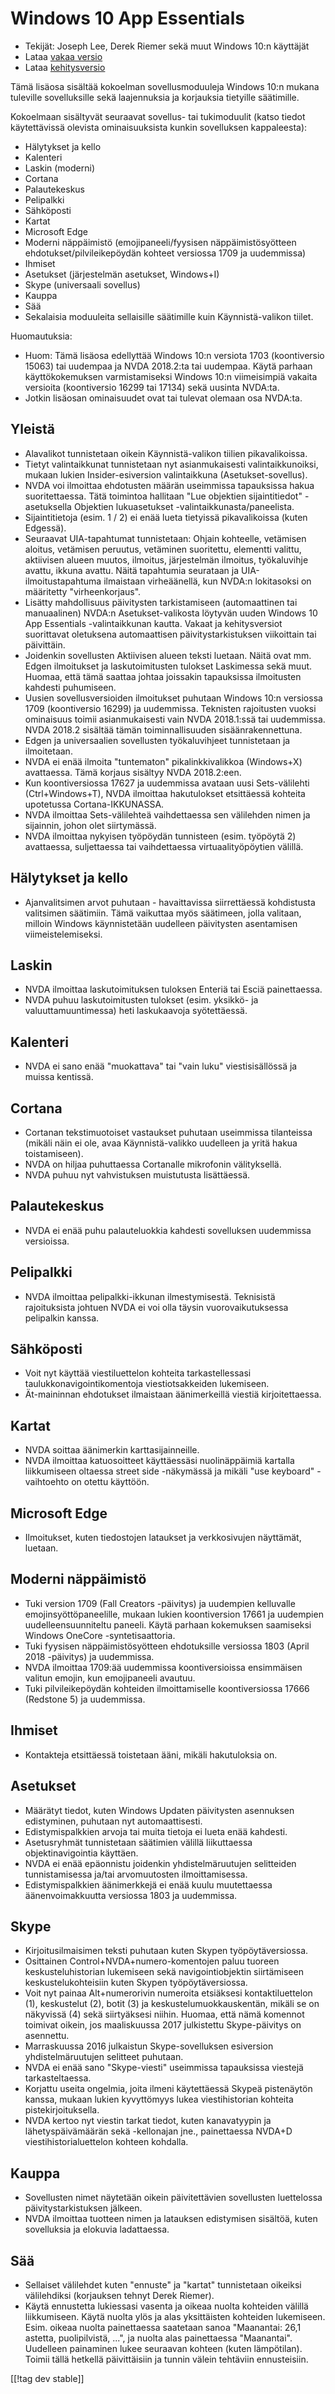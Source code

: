 # Windows 10 App Essentials #

* Tekijät: Joseph Lee, Derek Riemer sekä muut Windows 10:n käyttäjät
* Lataa [vakaa versio][1]
* Lataa [kehitysversio][2]

Tämä lisäosa sisältää kokoelman sovellusmoduuleja Windows 10:n mukana
tuleville sovelluksille sekä laajennuksia ja korjauksia tietyille
säätimille.

Kokoelmaan sisältyvät seuraavat sovellus- tai tukimoduulit (katso tiedot
käytettävissä olevista ominaisuuksista kunkin sovelluksen kappaleesta):

* Hälytykset ja kello
* Kalenteri
* Laskin (moderni)
* Cortana
* Palautekeskus
* Pelipalkki
* Sähköposti
* Kartat
* Microsoft Edge
* Moderni näppäimistö (emojipaneeli/fyysisen näppäimistösyötteen
  ehdotukset/pilvileikepöydän kohteet versiossa 1709 ja uudemmissa)
* Ihmiset
* Asetukset (järjestelmän asetukset, Windows+I)
* Skype (universaali sovellus)
* Kauppa
* Sää
* Sekalaisia moduuleita sellaisille säätimille kuin Käynnistä-valikon
  tiilet.

Huomautuksia:

* Huom: Tämä lisäosa edellyttää Windows 10:n versiota 1703 (koontiversio
  15063) tai uudempaa ja NVDA 2018.2:ta tai uudempaa. Käytä parhaan
  käyttökokemuksen varmistamiseksi Windows 10:n viimeisimpiä vakaita
  versioita (koontiversio 16299 tai 17134) sekä uusinta NVDA:ta.
* Jotkin lisäosan ominaisuudet ovat tai tulevat olemaan osa NVDA:ta.

## Yleistä

* Alavalikot tunnistetaan oikein Käynnistä-valikon tiilien pikavalikoissa.
* Tietyt valintaikkunat tunnistetaan nyt asianmukaisesti valintaikkunoiksi,
  mukaan lukien Insider-esiversion valintaikkuna (Asetukset-sovellus).
* NVDA voi ilmoittaa ehdotusten määrän useimmissa tapauksissa hakua
  suoritettaessa. Tätä toimintoa hallitaan "Lue objektien sijaintitiedot"
  -asetuksella Objektien lukuasetukset -valintaikkunasta/paneelista.
* Sijaintitietoja (esim. 1 / 2) ei enää lueta tietyissä pikavalikoissa
  (kuten Edgessä).
* Seuraavat UIA-tapahtumat tunnistetaan: Ohjain kohteelle, vetämisen
  aloitus, vetämisen peruutus, vetäminen suoritettu, elementti valittu,
  aktiivisen alueen muutos, ilmoitus, järjestelmän ilmoitus, työkaluvihje
  avattu, ikkuna avattu. Näitä tapahtumia seurataan ja UIA-ilmoitustapahtuma
  ilmaistaan virheäänellä, kun NVDA:n lokitasoksi on määritetty
  "virheenkorjaus".
* Lisätty mahdollisuus päivitysten tarkistamiseen (automaattinen tai
  manuaalinen) NVDA:n Asetukset-valikosta löytyvän uuden Windows 10 App
  Essentials -valintaikkunan kautta. Vakaat ja kehitysversiot suorittavat
  oletuksena automaattisen päivitystarkistuksen viikoittain tai päivittäin.
* Joidenkin sovellusten Aktiivisen alueen teksti luetaan. Näitä ovat
  mm. Edgen ilmoitukset ja laskutoimitusten tulokset Laskimessa sekä
  muut. Huomaa, että tämä saattaa johtaa joissakin tapauksissa ilmoitusten
  kahdesti puhumiseen.
* Uusien sovellusversioiden ilmoitukset puhutaan Windows 10:n versiossa 1709
  (koontiversio 16299) ja uudemmissa. Teknisten rajoitusten vuoksi
  ominaisuus toimii asianmukaisesti vain NVDA 2018.1:ssä tai
  uudemmissa. NVDA 2018.2 sisältää tämän toiminnallisuuden
  sisäänrakennettuna.
* Edgen ja universaalien sovellusten työkaluvihjeet tunnistetaan ja
  ilmoitetaan.
* NVDA ei enää ilmoita "tuntematon" pikalinkkivalikkoa (Windows+X)
  avattaessa. Tämä korjaus sisältyy NVDA 2018.2:een.
* Kun koontiversiossa 17627 ja uudemmissa avataan uusi Sets-välilehti
  (Ctrl+Windows+T), NVDA ilmoittaa hakutulokset etsittäessä kohteita
  upotetussa Cortana-IKKUNASSA.
* NVDA ilmoittaa Sets-välilehteä vaihdettaessa sen välilehden nimen ja
  sijainnin, johon olet siirtymässä.
* NVDA ilmoittaa nykyisen työpöydän tunnisteen (esim. työpöytä 2)
  avattaessa, suljettaessa tai vaihdettaessa virtuaalityöpöytien välillä.

## Hälytykset ja kello

* Ajanvalitsimen arvot puhutaan - havaittavissa siirrettäessä kohdistusta
  valitsimen säätimiin. Tämä vaikuttaa myös säätimeen, jolla valitaan,
  milloin Windows käynnistetään uudelleen päivitysten asentamisen
  viimeistelemiseksi.

## Laskin

* NVDA ilmoittaa laskutoimituksen tuloksen Enteriä tai Esciä painettaessa.
* NVDA puhuu laskutoimitusten tulokset (esim. yksikkö- ja
  valuuttamuuntimessa) heti laskukaavoja syötettäessä.

## Kalenteri

* NVDA ei sano enää "muokattava" tai "vain luku" viestisisällössä ja muissa
  kentissä.

## Cortana

* Cortanan tekstimuotoiset vastaukset puhutaan useimmissa tilanteissa
  (mikäli näin ei ole, avaa Käynnistä-valikko uudelleen ja yritä hakua
  toistamiseen).
* NVDA on hiljaa puhuttaessa Cortanalle mikrofonin välityksellä.
* NVDA puhuu nyt vahvistuksen muistutusta lisättäessä.

## Palautekeskus

* NVDA ei enää puhu palauteluokkia kahdesti sovelluksen uudemmissa
  versioissa.

## Pelipalkki

* NVDA ilmoittaa pelipalkki-ikkunan ilmestymisestä. Teknisistä rajoituksista
  johtuen NVDA ei voi olla täysin vuorovaikutuksessa pelipalkin kanssa.

## Sähköposti

* Voit nyt käyttää viestiluettelon kohteita tarkastellessasi
  taulukkonavigointikomentoja viestiotsakkeiden lukemiseen.
* Ät-maininnan ehdotukset ilmaistaan äänimerkeillä viestiä kirjoitettaessa.

## Kartat

* NVDA soittaa äänimerkin karttasijainneille.
* NVDA ilmoittaa katuosoitteet käyttäessäsi nuolinäppäimiä kartalla
  liikkumiseen oltaessa street side -näkymässä ja mikäli "use keyboard"
  -vaihtoehto on otettu käyttöön.

## Microsoft Edge

* Ilmoitukset, kuten tiedostojen lataukset ja verkkosivujen näyttämät,
  luetaan.

## Moderni näppäimistö

* Tuki version 1709 (Fall Creators -päivitys) ja uudempien kelluvalle
  emojinsyöttöpaneelille, mukaan lukien koontiversion 17661 ja uudempien
  uudelleensuunniteltu paneeli. Käytä parhaan kokemuksen saamiseksi Windows
  OneCore -syntetisaattoria.
* Tuki fyysisen näppäimistösyötteen ehdotuksille versiossa 1803 (April 2018
  -päivitys) ja uudemmissa.
* NVDA ilmoittaa 1709:ää uudemmissa koontiversioissa ensimmäisen valitun
  emojin, kun emojipaneeli avautuu.
* Tuki pilvileikepöydän kohteiden ilmoittamiselle koontiversiossa 17666
  (Redstone 5) ja uudemmissa.

## Ihmiset

* Kontakteja etsittäessä toistetaan ääni, mikäli hakutuloksia on.

## Asetukset

* Määrätyt tiedot, kuten Windows Updaten päivitysten asennuksen edistyminen,
  puhutaan nyt automaattisesti.
* Edistymispalkkien arvoja tai muita tietoja ei lueta enää kahdesti.
* Asetusryhmät tunnistetaan säätimien välillä liikuttaessa
  objektinavigointia käyttäen.
* NVDA ei enää epäonnistu joidenkin yhdistelmäruutujen selitteiden
  tunnistamisessa ja/tai arvomuutosten ilmoittamisessa.
* Edistymispalkkien äänimerkkejä ei enää kuulu muutettaessa
  äänenvoimakkuutta versiossa 1803 ja uudemmissa.

## Skype

* Kirjoitusilmaisimen teksti puhutaan kuten Skypen työpöytäversiossa.
* Osittainen Control+NVDA+numero-komentojen paluu tuoreen
  keskusteluhistorian lukemiseen sekä navigointiobjektin siirtämiseen
  keskustelukohteisiin kuten Skypen työpöytäversiossa.
* Voit nyt painaa Alt+numerorivin numeroita etsiäksesi kontaktiluettelon
  (1), keskustelut (2), botit (3) ja keskustelumuokkauskentän, mikäli se on
  näkyvissä (4) sekä siirtyäksesi niihin. Huomaa, että nämä komennot
  toimivat oikein, jos maaliskuussa 2017 julkistettu Skype-päivitys on
  asennettu.
* Marraskuussa 2016 julkaistun Skype-sovelluksen esiversion
  yhdistelmäruutujen selitteet puhutaan.
* NVDA ei enää sano "Skype-viesti" useimmissa tapauksissa viestejä
  tarkasteltaessa.
* Korjattu useita ongelmia, joita ilmeni käytettäessä Skypeä pistenäytön
  kanssa, mukaan lukien kyvyttömyys lukea viestihistorian kohteita
  pistekirjoituksella.
* NVDA kertoo nyt viestin tarkat tiedot, kuten kanavatyypin ja
  lähetyspäivämäärän sekä -kellonajan jne., painettaessa NVDA+D
  viestihistorialuettelon kohteen kohdalla.

## Kauppa

* Sovellusten nimet näytetään oikein päivitettävien sovellusten luettelossa
  päivitystarkistuksen jälkeen.
* NVDA ilmoittaa tuotteen nimen ja latauksen edistymisen sisältöä, kuten
  sovelluksia ja elokuvia ladattaessa.

## Sää

* Sellaiset välilehdet kuten "ennuste" ja "kartat" tunnistetaan oikeiksi
  välilehdiksi (korjauksen tehnyt Derek Riemer).
* Käytä ennustetta lukiessasi vasenta ja oikeaa nuolta kohteiden välillä
  liikkumiseen. Käytä nuolta ylös ja alas yksittäisten kohteiden
  lukemiseen. Esim.  oikeaa nuolta painettaessa saatetaan sanoa "Maanantai:
  26,1 astetta, puolipilvistä, ...", ja nuolta alas painettaessa
  "Maanantai". Uudelleen painaminen lukee seuraavan kohteen (kuten
  lämpötilan). Toimii tällä hetkellä päivittäisiin ja tunnin välein
  tehtäviin ennusteisiin.

[[!tag dev stable]]

[1]: https://addons.nvda-project.org/files/get.php?file=w10

[2]: https://addons.nvda-project.org/files/get.php?file=w10-dev
